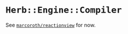 # `Herb::Engine::Compiler`

See [`marcoroth/reactionview`](https://github.com/marcoroth/reactionview) for now.
